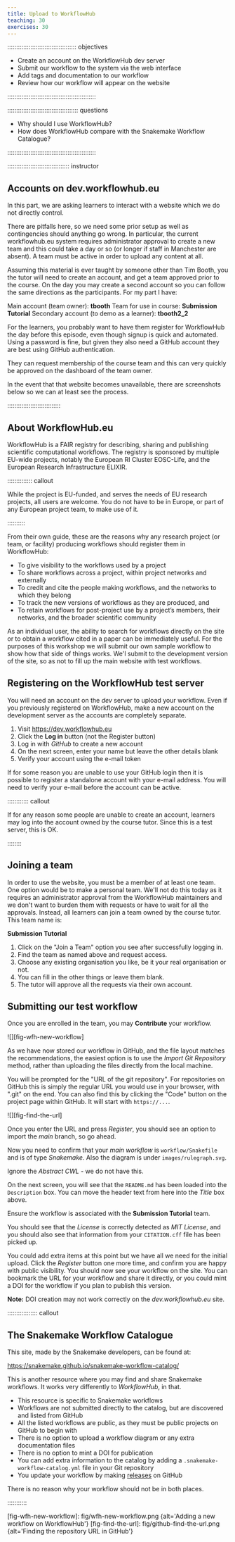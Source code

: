 ```yaml
---
title: Upload to WorkflowHub
teaching: 30
exercises: 30
---
```


::::::::::::::::::::::::::::::::::::::: objectives

- Create an account on the WorkflowHub dev server
- Submit our workflow to the system via the web interface
- Add tags and documentation to our workflow
- Review how our workflow will appear on the website

::::::::::::::::::::::::::::::::::::::::::::::::::

:::::::::::::::::::::::::::::::::::::::: questions

- Why should I use WorkflowHub?
- How does WorkflowHub compare with the Snakemake Workflow Catalogue?

::::::::::::::::::::::::::::::::::::::::::::::::::


::::::::::::::::::::::::::::::::::: instructor

## Accounts on dev.workflowhub.eu

In this part, we are asking learners to interact with a website which we do not directly control.

There are pitfalls here, so we need some prior setup as well as contingencies should anything go
wrong. In particular, the current workflowhub.eu system requires administrator approval to create
a new team and this could take a day or so (or longer if staff in Manchester are absent). A team
must be active in order to upload any content at all.

Assuming this material is ever taught by someone other than Tim Booth, you the tutor will need to
create an account, and get a team approved prior to the course. On the day you may create a second
account so you can follow the same directions as the participants. For my part I have:

Main account (team owner): **tbooth**
Team for use in course: **Submission Tutorial**
Secondary account (to demo as a learner): **tbooth2_2**

For the learners, you probably want to have them register for WorkflowHub the day before this
episode, even though signup is quick and automated. Using a password is fine, but given they
also need a GitHub account they are best using GitHub authentication.

They can request membership of the course team and this can very quickly be approved on the
dashboard of the team owner.

In the event that that website becomes unavailable, there are screenshots below so we can
at least see the process.

::::::::::::::::::::::::::::::

## About WorkflowHub.eu

WorkflowHub is a FAIR registry for describing, sharing and publishing scientific computational
workflows. The registry is sponsored by multiple EU-wide projects, notably the European RI
Cluster EOSC-Life, and the European Research Infrastructure ELIXIR.

:::::::::::::: callout

While the project is EU-funded, and serves the needs of EU research projects, all users are
welcome. You do not have to be in Europe, or part of any European project team, to make use of it.

::::::::::

From their own guide, these are the reasons why any research project (or team, or facility)
producing workflows should register them in WorkflowHub:

* To give visibility to the workflows used by a project
* To share workflows across a project, within project networks and externally
* To credit and cite the people making workflows, and the networks to which they belong
* To track the new versions of workflows as they are produced, and
* To retain workflows for post-project use by a project’s members, their networks, and the
  broader scientific community

As an individual user, the ability to search for workflows directly on the site or to obtain a
workflow cited in a paper can be immediately useful. For the purposes of this workshop we will
submit our own sample workflow to show how that side of things works. We'l submit to the
development version of the site, so as not to fill up the main website with test workflows.

## Registering on the WorkflowHub test server

You will need an account on the *dev* server to upload your workflow. Even if you previously
registered on WorkflowHub, make a new account on the development server as the accounts are
completely separate.

1. Visit https://dev.workflowhub.eu
2. Click the **Log in** button (not the Register button)
3. Log in with *GitHub* to create a new account
4. On the next screen, enter your name but leave the other details blank
5. Verify your account using the e-mail token

If for some reason you are unable to use your GitHub login then it is possible to register a
standalone account with your e-mail address. You will need to verify your e-mail before the
account can be active.

:::::::::::: callout

If for any reason some people are unable to create an account, learners may log into the account
owned by the course tutor. Since this is a test server, this is OK.

::::::::

## Joining a team

In order to use the website, you must be a member of at least one team. One option would be to
make a personal team. We'll not do this today as it requires an administrator approval from the
WorkflowHub maintainers and we don't want to burden them with requests or have to wait for all
the approvals. Instead, all learners can join a team owned by the course tutor. This team name
is:

**Submission Tutorial**

1. Click on the "Join a Team" option you see after successfully logging in.
1. Find the team as named above and request access.
1. Choose any existing organisation you like, be it your real organisation or not.
1. You can fill in the other things or leave them blank.
1. The tutor will approve all the requests via their own account.

## Submitting our test workflow

Once you are enrolled in the team, you may **Contribute** your workflow.

![][fig-wfh-new-workflow]

As we have now stored our workflow in GitHub, and the file layout matches the recommendations,
the easiest option is to use the *Import Git Repository* method, rather than uploading the files
directly from the local machine.

You will be prompted for the "URL of the git repository". For repositories on GitHub this is
simply the regular URL you would use in your browser, with ".git" on the end. You can also find
this by clicking the "Code" button on the project page within GitHub.
It will start with `https://...`.

![][fig-find-the-url]

Once you enter the URL and press *Register*, you should see an option to import the *main* branch,
so go ahead.

Now you need to confirm that your *main workflow* is `workflow/Snakefile` and is of
type *Snakemake*. Also the diagram is under `images/rulegraph.svg`.

Ignore the *Abstract CWL* - we do not have this.

On the next screen, you will see that the `README.md` has been loaded into the `Description` box.
You can move the header text from here into the *Title* box above.

Ensure the workflow is associated with the **Submission Tutorial** team.

You should see that the *License* is correctly detected as *MIT License*, and you should also
see that information from your `CITATION.cff` file has been picked up.

You could add extra items at this point but we have all we need for the initial upload. Click the
*Register* button one more time, and confirm you are happy with public visibility. You should
now see your workflow on the site. You can bookmark the URL for your workflow and share it
directly, or you could mint a DOI for the workflow if you plan to publish this version.

**Note:** DOI creation may not work correctly on the *dev.workflowhub.eu* site.

::::::::::::::::: callout

## The Snakemake Workflow Catalogue

This site, made by the Snakemake developers, can be found at:

https://snakemake.github.io/snakemake-workflow-catalog/

This is another resource where you may find and share Snakemake workflows. It works very
differently to *WorkflowHub*, in that.

* This resource is specific to Snakemake workflows
* Workflows are not submitted directly to the catalog, but are discovered and listed from GitHub
* All the listed workflows are public, as they must be public projects on GitHub to begin with
* There is no option to upload a workflow diagram or any extra documentation files
* There is no option to mint a DOI for publication
* You can add extra information to the catalog by adding a `.snakemake-workflow-catalog.yml` file
  in your Git repository
* You update your workflow by making [releases](
  https://docs.github.com/en/repositories/releasing-projects-on-github/about-releases) on GitHub

There is no reason why your workflow should not be in both places.

:::::::::::

[fig-wfh-new-workflow]: fig/wfh-new-workflow.png {alt='Adding a new workflow on WorkflowHub'}
[fig-find-the-url]: fig/github-find-the-url.png {alt='Finding the repository URL in GitHub'}
